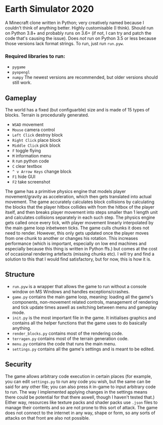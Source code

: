 # Earth Simulator 2020
A Minecraft clone written in Python; very creatively named because I couldn't think of anything better. Highly customisable (I think). Should run on Python 3.8+ and probably runs on 3.6+ (if not, I can try and patch the code that's causing the issue). Does *not* run on Python 3.5 or less because those versions lack format strings. To run, just run `run.pyw`.
### Required libraries to run:
- `pygame`
- `pyopengl`
- `numpy`
The newest versions are recommended, but older versions should still work. 

## Gameplay
The world has a fixed (but configuarble) size and is made of 15 types of blocks. Terrain is procedurally generated.
- `WSAD` movement
- `Mouse` camera control
- `Left Click` destroy block
- `Right Click` place block
- `Middle Click` pick block
- `F` toggle flying
- `M` information menu
- `R` run python code
- `C` clear textbox
- `^ v Arrow Keys` change block
- `F1` hide GUI
- `F2` take screenshot

The game has a primitive physics engine that models player movement/gravity as acceleration, which then gets translated into actual movement. The game accurately calculates block collisions by calculating the blocks that the player hitbox collides with from the hitbox of the player itself, and then breaks player movement into steps smaller than 1 length unit and calculates collisions separately in each such step. The physics engine gets called once every tick, with player movement linearly interpolated by the main game loop inbetween ticks.
The game culls chunks it does not need to render. However, this only gets updated once the player moves from one chunk to another or changes his rotation. This increases performance (which is important, especially on low end machines and especially because this thing is written in Python ffs.) but comes at the cost of occasional rendering artefacts (missing chunks etc). I will try and find a solution to this that I would find satisfactory, but for now, this is how it is.

## Structure
- `run.pyw` is a wrapper that allows the game to run without a console window on MS Windows and handles exceptions/crashes.
- `game.py` contains the main game loop, meaning: loading all the game's components, non-movement related controls, management of rendering and tick update times aswell as switching between menu and gameplay mode.
- `init.py` is the most important file in the game. It initialises graphics and contains all the helper functions that the game uses to do basically anything.
- `render_blocks.py` contains most of the rendering code.
- `terragen.py` contains most of the terrain generation code.
- `menu.py` contains the code that runs the main menu.
- `settings.py` contains all the game's settings and is meant to be edited.

## Security
The game allows arbitrary code execution in certain places (for example, you can edit `settings.py` to run any code you wish, but the same can be said for any other file; you can also press `R` in-game to input arbitrary code to run. The way I implemented applying changes in the settings means there could be potential for that there aswell, though I haven't tested that.)
Either way, resources like texture packs and shader packs use `.json` files to manage their contents and so are not prone to this sort of attack. The game does not connect to the internet in any way, shape or form, so any sorts of attacks on that front are also not possible.
